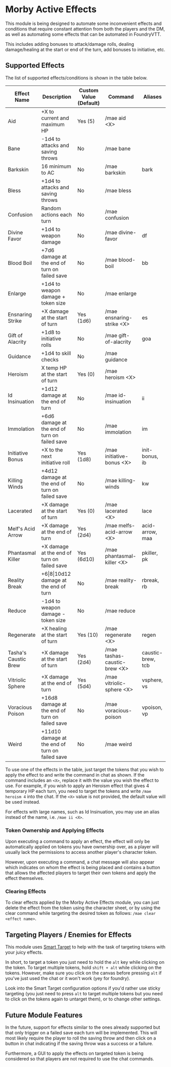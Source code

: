 # Morby Active Effects

This module is being designed to automate some inconvenient effects and conditions that require constant attention from both the players and the DM, as well as automating some effects that can be automated in FoundryVTT.

This includes adding bonuses to attack/damage rolls, dealing damage/healing at the start or end of the turn, add bonuses to initiative, etc.

## Supported Effects

The list of supported effects/conditions is shown in the table below.

| Effect Name          | Description                                     | Custom Value (Default) | Command                        | Aliases           |
| -------------------- | ----------------------------------------------- | ---------------------- | ------------------------------ | ----------------- |
| Aid                  | +X to current and maximum HP                    | Yes (5)                | /mae aid \<X\>                 |                   |
| Bane                 | -1d4 to attacks and saving throws               | No                     | /mae bane                      |                   |
| Barkskin             | 16 minimum to AC                                | No                     | /mae barkskin                  | bark              |
| Bless                | +1d4 to attacks and saving throws               | No                     | /mae bless                     |                   |
| Confusion            | Random actions each turn                        | No                     | /mae confusion                 |                   |
| Divine Favor         | +1d4 to weapon damage                           | No                     | /mae divine-favor              | df                |
| Blood Boil           | +7d6 damage at the end of turn on failed save   | No                     | /mae blood-boil                | bb                |
| Enlarge              | +1d4 to weapon damage + token size              | No                     | /mae enlarge                   |                   |
| Ensnaring Strike     | +X damage at the start of turn                  | Yes (1d6)              | /mae ensnaring-strike \<X\>    | es                |
| Gift of Alacrity     | +1d8 to initiative rolls                        | No                     | /mae gift-of-alacrity          | goa               |
| Guidance             | +1d4 to skill checks                            | No                     | /mae guidance                  |                   |
| Heroism              | X temp HP at the start of turn                  | Yes (0)                | /mae heroism \<X\>             |                   |
| Id Insinuation       | +1d12 damage at the end of turn                 | No                     | /mae id-insinuation            | ii                |
| Immolation           | +6d6 damage at the end of turn on failed save   | No                     | /mae immolation                | im                |
| Initiative Bonus     | +X to the next initiative roll                  | Yes (1d8)              | /mae initiative-bonus \<X\>    | init-bonus, ib    |
| Killing Winds        | +4d12 damage at the end of turn on failed save  | No                     | /mae killing-winds             | kw                |
| Lacerated            | +X damage at the start of turn                  | Yes (0)                | /mae lacerated  \<X\>          | lace              |
| Melf's Acid Arrow    | +X damage at the end of turn                    | Yes (2d4)              | /mae melfs-acid-arrow \<X\>    | acid-arrow, maa   |
| Phantasmal Killer    | +X damage at the end of turn on failed save     | Yes (6d10)             | /mae phantasmal-killer \<X\>   | pkiller, pk       |
| Reality Break        | +6\|8\|10d12 damage at the end of turn          | No                     | /mae reality-break             | rbreak, rb        |
| Reduce               | -1d4 to weapon damage - token size              | No                     | /mae reduce                    |                   |
| Regenerate           | +X healing at the start of turn                 | Yes (10)               | /mae regenerate \<X\>          | regen             |
| Tasha's Caustic Brew | +X damage at the start of turn                  | Yes (2d4)              | /mae tashas-caustic-brew \<X\> | caustic-brew, tcb |
| Vitriolic Sphere     | +X damage at the end of turn                    | Yes (5d4)              | /mae vitriolic-sphere \<X\>    | vsphere, vs       |
| Voracious Poison     | +16d8 damage at the end of turn on failed save  | No                     | /mae voracious-poison          | vpoison, vp       |
| Weird                | +11d10 damage at the end of turn on failed save | No                     | /mae weird                     |                   |

To use one of the effects in the table, just target the tokens that you wish to apply the effect to and write the command in chat as shown. If the command includes an  `<X>`, replace it with the value you wish the effect to use. For example, if you wish to apply an Heroism effect that gives 4 temporary HP each turn, you need to target the tokens and write `/mae heroism 4` into the chat. If the `<X>` value is not provided, the default value will be used instead.

For effects with large names, such as Id Insinuation, you may use an alias instead of the name, i.e. `/mae ii <X>`.

### Token Ownership and Applying Effects

Upon executing a command to apply an effect, the effect will only be automatically applied on tokens you have ownership over, as a player will usually lack the permissions to access another player's character token.

However, upon executing a command, a chat message will also appear which indicates on whom the effect is being placed and contains a button that allows the affected players to target their own tokens and apply the effect themselves.

### Clearing Effects

To clear effects applied by the Morby Active Effects module, you can just delete the effect from the token using the character sheet, or by using the clear command while targeting the desired token as follows: `/mae clear <effect name>`.

## Targeting Players / Enemies for Effects

This module uses [Smart Target](https://foundryvtt.com/packages/smarttarget) to help with the task of targeting tokens with your juicy effects.

In short, to target a token you just need to hold the `alt` key while clicking on the token. To target multiple tokens, hold `shift + alt` while clicking on the tokens. However, make sure you click on the canvas before pressing `alt` if you've just used the chat or it won't work (yey for foundry).

Look into the Smart Target configuration options if you'd rather use sticky targeting (you just need to press `alt` to target multiple tokens but you need to click on the tokens again to untarget them), or to change other settings.

## Future Module Features

In the future, support for effects similar to the ones already supported but that only trigger on a failed save each turn will be implemented. This will most likely require the player to roll the saving throw and then click on a button in chat indicating if the saving throw was a success or a failure.

Furthermore, a GUI to apply the effects on targeted token is being considered so that players are not required to use the chat commands.
